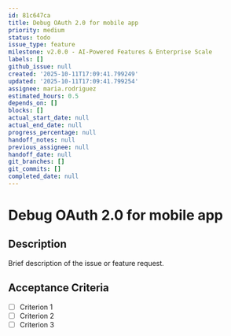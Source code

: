 ```yaml
---
id: 81c647ca
title: Debug OAuth 2.0 for mobile app
priority: medium
status: todo
issue_type: feature
milestone: v2.0.0 - AI-Powered Features & Enterprise Scale
labels: []
github_issue: null
created: '2025-10-11T17:09:41.799249'
updated: '2025-10-11T17:09:41.799254'
assignee: maria.rodriguez
estimated_hours: 0.5
depends_on: []
blocks: []
actual_start_date: null
actual_end_date: null
progress_percentage: null
handoff_notes: null
previous_assignee: null
handoff_date: null
git_branches: []
git_commits: []
completed_date: null
---
```


# Debug OAuth 2.0 for mobile app

## Description

Brief description of the issue or feature request.

## Acceptance Criteria

- [ ] Criterion 1
- [ ] Criterion 2
- [ ] Criterion 3
